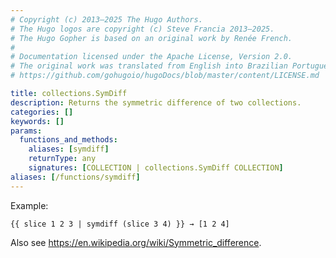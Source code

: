 ```yaml
---
# Copyright (c) 2013–2025 The Hugo Authors.
# The Hugo logos are copyright (c) Steve Francia 2013–2025.
# The Hugo Gopher is based on an original work by Renée French.
#
# Documentation licensed under the Apache License, Version 2.0.
# The original work was translated from English into Brazilian Portuguese.
# https://github.com/gohugoio/hugoDocs/blob/master/content/LICENSE.md

title: collections.SymDiff
description: Returns the symmetric difference of two collections.
categories: []
keywords: []
params:
  functions_and_methods:
    aliases: [symdiff]
    returnType: any
    signatures: [COLLECTION | collections.SymDiff COLLECTION]
aliases: [/functions/symdiff]
---
```


Example:

```go-html-template
{{ slice 1 2 3 | symdiff (slice 3 4) }} → [1 2 4]
```

Also see <https://en.wikipedia.org/wiki/Symmetric_difference>.
